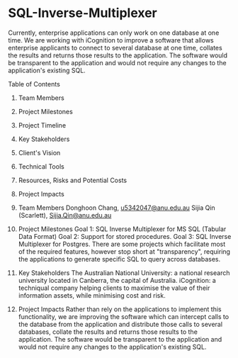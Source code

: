 # SQL-Inverse-Multiplexer

Currently, enterprise applications can only work on one database at one time. We are working with iCognition to improve a software that allows enterprise applicants to connect to several database at one time, collates the results and returns those results to the application. The software would be transparent to the application and would not require any changes to the application's existing SQL.

Table of Contents

1. Team Members 
2. Project Milestones
3. Project Timeline
4. Key Stakeholders
5. Client's Vision   
6. Technical Tools 
7. Resources, Risks and Potential Costs
8. Project Impacts

1. Team Members 
Donghoon Chang, u5342047@anu.edu.au
Sijia Qin (Scarlett), Sijia.Qin@anu.edu.au

2. Project Milestones
Goal 1: SQL Inverse Multiplexer for MS SQL (Tabular Data Format)
Goal 2: Support for stored procedures.
Goal 3: SQL Inverse Multiplexer for Postgres. There are some projects which facilitate most of the required features, however stop short at "transparency", requiring the applications to generate specific SQL to query across databases.

4. Key Stakeholders
The Australian National University: a national research university located in Canberra, the capital of Australia. 
iCognition: a techniqual company helping clients to maximise the value of their information assets, while minimising cost and risk.
 
8. Project Impacts
Rather than rely on the applications to implement this functionality, we are improving the software which can intercept calls to the database from the application and distribute those calls to several databases, collate the results and returns those results to the application. The software would be transparent to the application and would not require any changes to the application's existing SQL.

 

